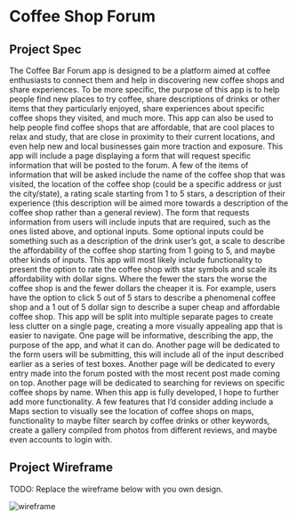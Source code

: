 # Coffee Shop Forum

## Project Spec

The Coffee Bar Forum app is designed to be a platform aimed at coffee enthusiasts to connect them and help in discovering new coffee shops and share experiences. To be more specific, the purpose of this app is to help people find new places to try coffee, share descriptions of drinks or other items that they particularly enjoyed, share experiences about specific coffee shops they visited, and much more. This app can also be used to help people find coffee shops that are affordable, that are cool places to relax and study, that are close in proximity to their current locations, and even help new and local businesses gain more traction and exposure. This app will include a page displaying a form that will request specific information that will be posted to the forum. A few of the items of information that will be asked include the name of the coffee shop that was visited, the location of the coffee shop (could be a specific address or just the city/state), a rating scale starting from 1 to 5 stars, a description of their experience (this description will be aimed more towards a description of the coffee shop rather than a general review). The form that requests information from users will include inputs that are required, such as the ones listed above, and optional inputs. Some optional inputs could be something such as a description of the drink user’s got, a scale to describe the affordability of the coffee shop starting from 1 going to 5, and maybe other kinds of inputs. This app will most likely include functionality to present the option to rate the coffee shop with star symbols and scale its affordability with dollar signs. Where the fewer the stars the worse the coffee shop is and the fewer dollars the cheaper it is. For example, users have the option to click 5 out of 5 stars to describe a phenomenal coffee shop and a 1 out of 5 dollar sign to describe a super cheap and affordable coffee shop. This app will be split into multiple separate pages to create less clutter on a single page, creating a more visually appealing app that is easier to navigate. One page will be informative, describing the app, the purpose of the app, and what it can do. Another page will be dedicated to the form users will be submitting, this will include all of the input described earlier as a series of test boxes. Another page will be dedicated to every entry made into the forum posted with the most recent post made coming on top. Another page will be dedicated to searching for reviews on specific coffee shops by name. When this app is fully developed, I hope to further add more functionality. A few features that I’d consider adding include a Maps section to visually see the location of coffee shops on maps, functionality to maybe filter search by coffee drinks or other keywords, create a gallery compiled from photos from different reviews, and maybe even accounts to login with. 

## Project Wireframe

TODO: Replace the wireframe below with you own design.

![wireframe](wireframe-example.png)
